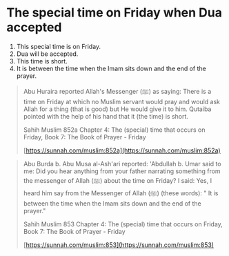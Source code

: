 # The special time on Friday when Dua accepted

1. This special time is on Friday.
2. Dua will be accepted.
3. This time is short.
4. It is between the time when the Imam sits down and the end of the prayer.

> Abu Huraira reported Allah's Messenger (ﷺ) as saying: There is a time on Friday at which no Muslim servant would pray and would ask Allah for a thing (that is good) but He would give it to him. Qutaiba pointed with the help of his hand that it (the time) is short.
>
> Sahih Muslim 852a Chapter 4: The (special) time that occurs on Friday, Book 7: The Book of Prayer - Friday&#x20;
>
> [https://sunnah.com/muslim:852a](https://sunnah.com/muslim:852a)

> Abu Burda b. Abu Musa al-Ash'ari reported: 'Abdullah b. Umar said to me: Did you hear anything from your father narrating something from the messenger of Allah (ﷺ) about the time on Friday? I said: Yes, I heard him say from the Messenger of Allah (ﷺ) (these words): " It is between the time when the Imam sits down and the end of the prayer."
>
> Sahih Muslim 853 Chapter 4: The (special) time that occurs on Friday, Book 7: The Book of Prayer - Friday&#x20;
>
> [https://sunnah.com/muslim:853](https://sunnah.com/muslim:853)

